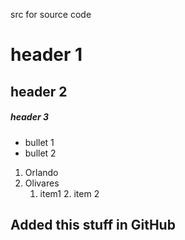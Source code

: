 src for source code

# header 1

## header 2

##### header 3

- bullet 1
- bullet 2

1. Orlando
2. Olivares
   1. item1
      2. item 2

## Added this stuff in GitHub
